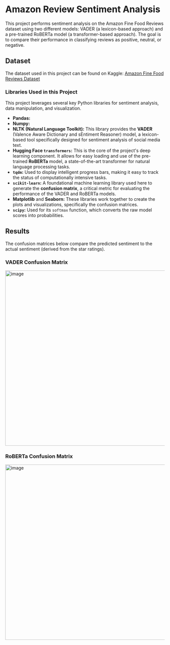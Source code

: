# Amazon Review Sentiment Analysis

This project performs sentiment analysis on the Amazon Fine Food Reviews dataset using two different models: VADER (a lexicon-based approach) and a pre-trained RoBERTa model (a transformer-based approach). The goal is to compare their performance in classifying reviews as positive, neutral, or negative.

## Dataset

The dataset used in this project can be found on Kaggle:
[Amazon Fine Food Reviews Dataset](https://www.kaggle.com/datasets/snap/amazon-fine-food-reviews)

### Libraries Used in this Project

This project leverages several key Python libraries for sentiment analysis, data manipulation, and visualization.

* **Pandas:**
* **Numpy:** 
* **NLTK (Natural Language Toolkit):** This library provides the **VADER** (Valence Aware Dictionary and sEntiment Reasoner) model, a lexicon-based tool specifically designed for sentiment analysis of social media text.
* **Hugging Face `transformers`:** This is the core of the project's deep learning component. It allows for easy loading and use of the pre-trained **RoBERTa** model, a state-of-the-art transformer for natural language processing tasks.
* **`tqdm`:** Used to display intelligent progress bars, making it easy to track the status of computationally intensive tasks.
* **`scikit-learn`:** A foundational machine learning library used here to generate the **confusion matrix**, a critical metric for evaluating the performance of the VADER and RoBERTa models.
* **Matplotlib** and **Seaborn:** These libraries work together to create the plots and visualizations, specifically the confusion matrices.
* **`scipy`:** Used for its `softmax` function, which converts the raw model scores into probabilities.


## Results

The confusion matrices below compare the predicted sentiment to the actual sentiment (derived from the star ratings).

### VADER Confusion Matrix

<img width="653" height="552" alt="image" src="https://github.com/user-attachments/assets/afba0a7c-b34d-4a1a-899a-f70357d0384e" />


### RoBERTa Confusion Matrix

<img width="653" height="552" alt="image" src="https://github.com/user-attachments/assets/59a67076-1769-4407-945a-ef832efcd463" />

